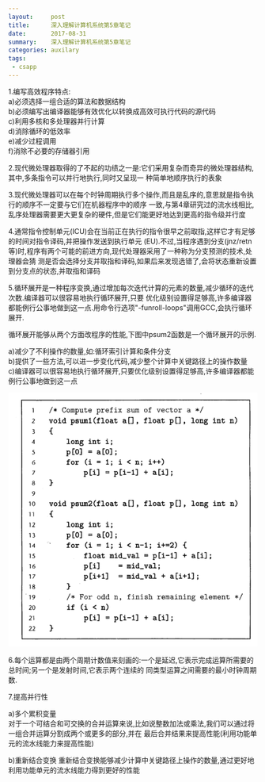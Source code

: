 ```yaml
---
layout:     post
title:      深入理解计算机系统第5章笔记
date:       2017-08-31
summary:    深入理解计算机系统第5章笔记
categories: auxilary
tags:
 - csapp
---
```


1.编写高效程序特点:  
a)必须选择一组合适的算法和数据结构  
b)必须编写出编译器能够有效优化以转换成高效可执行代码的源代码  
c)利用多核和多处理器并行计算  
d)消除循环的低效率  
e)减少过程调用  
f)消除不必要的存储器引用  

2.现代微处理器取得的了不起的功绩之一是:它们采用复杂而奇异的微处理器结构,其中,多条指令可以并行地执行,同时又呈现一
种简单地顺序执行的表象

3.现代微处理器可以在每个时钟周期执行多个操作,而且是乱序的,意思就是指令执行的顺序不一定要与它们在机器程序中的顺序
一致,与第4章研究过的流水线相比,乱序处理器需要更大更复杂的硬件,但是它们能更好地达到更高的指令级并行度

4.通常指令控制单元(ICU)会在当前正在执行的指令很早之前取指,这样它才有足够的时间对指令译码,并把操作发送到执行单元
(EU).不过,当程序遇到分支(jnz/retn等)时,程序有两个可能的前进方向,现代处理器采用了一种称为分支预测的技术,处理器会猜
测是否会选择分支并取指和译码,如果后来发现选错了,会将状态重新设置到分支点的状态,并取指和译码

5.循环展开是一种程序变换,通过增加每次迭代计算的元素的数量,减少循环的迭代次数.编译器可以很容易地执行循环展开,只要
优化级别设置得足够高,许多编译器都能例行公事地做到这一点.用命令行选项"-funroll-loops"调用GCC,会执行循环展开.

循环展开能够从两个方面改程序的性能,下图中psum2函数是一个循环展开的示例.  

a)减少了不利操作的数量,如:循环索引计算和条件分支  
b)提供了一些方法,可以进一步变化代码,减少整个计算中关键路径上的操作数量  
c)编译器可以很容易地执行循环展开,只要优化级别设置得足够高,许多编译器都能例行公事地做到这一点

<img src="https://raw.githubusercontent.com/3xp10it/pic/master/csapp5-1.png">

6.每个运算都是由两个周期计数值来刻画的:一个是延迟,它表示完成运算所需要的总时间;另一个是发射时间,它表示两个连续的
同类型运算之间需要的最小时钟周期数.

7.提高并行性  

a)多个累积变量  
对于一个可结合和可交换的合并运算来说,比如说整数加法或乘法,我们可以通过将一组合并运算分割成两个或更多的部分,并在
最后合并结果来提高性能(利用功能单元的流水线能力来提高性能)

b)重新结合变换
重新结合变换能够减少计算中关键路径上操作的数量,通过更好地利用功能单元的流水线能力得到更好的性能
